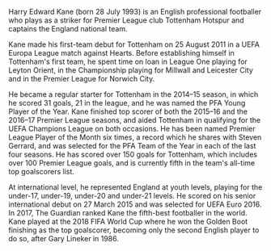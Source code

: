 Harry Edward Kane (born 28 July 1993) is an English professional footballer who plays as a striker for Premier League club Tottenham Hotspur and captains the England national team.

Kane made his first-team debut for Tottenham on 25 August 2011 in a UEFA Europa League match against Hearts. Before establishing himself in Tottenham's first team, he spent time on loan in League One playing for Leyton Orient, in the Championship playing for Millwall and Leicester City and in the Premier League for Norwich City.

He became a regular starter for Tottenham in the 2014–15 season, in which he scored 31 goals, 21 in the league, and he was named the PFA Young Player of the Year. Kane finished top scorer of both the 2015–16 and the 2016–17 Premier League seasons, and aided Tottenham in qualifying for the UEFA Champions League on both occasions. He has been named Premier League Player of the Month six times, a record which he shares with Steven Gerrard, and was selected for the PFA Team of the Year in each of the last four seasons. He has scored over 150 goals for Tottenham, which includes over 100 Premier League goals, and is currently fifth in the team's all-time top goalscorers list.

At international level, he represented England at youth levels, playing for the under-17, under-19, under-20 and under-21 levels. He scored on his senior international debut on 27 March 2015 and was selected for UEFA Euro 2016. In 2017, The Guardian ranked Kane the fifth-best footballer in the world. Kane played at the 2018 FIFA World Cup where he won the Golden Boot finishing as the top goalscorer, becoming only the second English player to do so, after Gary Lineker in 1986.